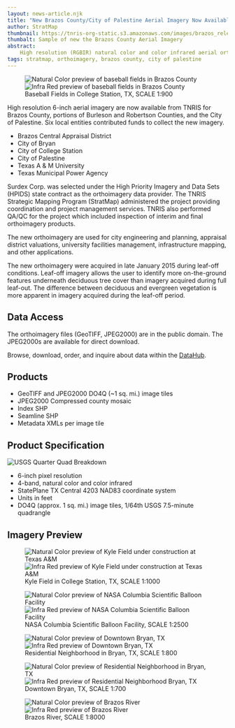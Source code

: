 ```yaml
---
layout: news-article.njk
title: "New Brazos County/City of Palestine Aerial Imagery Now Available"
author: StratMap
thumbnail: https://tnris-org-static.s3.amazonaws.com/images/brazos_release_th.jpg
thumbalt: Sample of new the Brazos County Aerial Imagery
abstract:
    High resolution (RGBIR) natural color and color infrared aerial orthoimagery are now available from TNRIS for Brazos County and the City of Palestine.
tags: stratmap, orthoimagery, brazos county, city of palestine
---
```



<figure>
  <div id="imageCompare1" class='twentytwenty-container natural-color-infrared'>
    <img class="img-responsive" src="https://tnris-org-static.s3.amazonaws.com/images/baseball-cocs-brazos-6in-3096_22_4_c_2_20150127-nc-1to900.jpg" alt="Natural Color preview of baseball fields in Brazos County">
    <img class="img-responsive" src="https://tnris-org-static.s3.amazonaws.com/images/baseball-cocs-brazos-6in-3096_22_4_c_2_20150127-cir-1to900.jpg" alt="Infra Red preview of baseball fields in Brazos County">
  </div>
  <figcaption>Baseball Fields in College Station, TX, SCALE 1:900</figcaption>
</figure>

High resolution 6-inch aerial imagery are now available from TNRIS for Brazos County, portions of Burleson and Robertson Counties, and the City of Palestine. Six local entities contributed funds to collect the new imagery.

- Brazos Central Appraisal District
- City of Bryan
- City of College Station
- City of Palestine
- Texas A & M University
- Texas Municipal Power Agency

Surdex Corp. was selected under the High Priority Imagery and Data Sets (HPIDS) state contract as the orthoimagery data provider. The TNRIS Strategic Mapping Program (StratMap) administered the project providing coordination and project management services. TNRIS also performed QA/QC for the project which included inspection of interim and final orthoimagery products.

The new orthoimagery are used for city engineering and planning, appraisal district valuations, university facilities management, infrastructure mapping, and other applications.

The new orthoimagery were acquired in late January 2015 during leaf-off conditions. Leaf-off imagery allows the user to identify more on-the-ground features underneath deciduous tree cover than imagery acquired during full leaf-out. The difference between deciduous and evergreen vegetation is more apparent in imagery acquired during the leaf-off period.

## Data Access

The orthoimagery files (GeoTIFF, JPEG2000) are in the public domain. The JPEG2000s are available for direct download.
<p>
  Browse, download, order, and inquire about data within the <a href="https://data.tnris.org">DataHub</a>.
</p>

<!--- ## Acquisition Areas
View coverage areas in the interactive map below:

<iframe width="100%" height="520" frameborder="0" src="https://tnris.cartodb.com/viz/f420e7ee-6612-11e5-bfdc-0e76aec36da9/embed_map" allowfullscreen webkitallowfullscreen mozallowfullscreen oallowfullscreen msallowfullscreen></iframe> --->

## Products

- GeoTIFF and JPEG2000 DO4Q (~1 sq. mi.) image tiles
- JPEG2000 Compressed county mosaic
- Index SHP
- Seamline SHP
- Metadata XMLs per image tile

## Product Specification

![USGS Quarter Quad Breakdown](https://tnris-org-static.s3.amazonaws.com/images/usgs_quad.jpg)

- 6-inch pixel resolution
- 4-band, natural color and color infrared
- StatePlane TX Central 4203 NAD83 coordinate system
- Units in feet
- DO4Q (approx. 1 sq. mi.) image tiles, 1/64th USGS 7.5-minute quadrangle

## Imagery Preview

<figure>
<div id="imageCompare1" class='twentytwenty-container natural-color-infrared'>
  <img class="img-responsive" src="https://tnris-org-static.s3.amazonaws.com/images/kyle-field-brazos-6in-3096_30_1_b_1_20150128-nc-1to1000.jpg" alt="Natural Color preview of Kyle Field under construction at Texas A&M">
  <img class="img-responsive" src="https://tnris-org-static.s3.amazonaws.com/images/kyle-field-brazos-6in-3096_30_1_b_1_20150128-cir-1to1000.jpg" alt="Infra Red preview of Kyle Field under construction at Texas A&M">
</div>
<figcaption>Kyle Field in College Station, TX, SCALE 1:1000</figcaption>
</figure>


<figure>
<div id="imageCompare1" class='twentytwenty-container natural-color-infrared'>
  <img class="img-responsive" src="https://tnris-org-static.s3.amazonaws.com/images/nasa-balloon-palestine-6in-3195_11_3_a_4_20150126-nc-1to2500.jpg" alt="Natural Color preview of NASA Columbia Scientific Balloon Facility">
  <img class="img-responsive" src="https://tnris-org-static.s3.amazonaws.com/images/nasa-balloon-palestine-6in-3195_11_3_a_4_20150126-cir-1to2500.jpg" alt="Infra Red preview of NASA Columbia Scientific Balloon Facility">
</div>
<figcaption> NASA Columbia Scientific Balloon Facility, SCALE 1:2500</figcaption>
</figure>


<figure>
<div id="imageCompare1" class='twentytwenty-container natural-color-infrared'>
  <img class="img-responsive" src="https://tnris-org-static.s3.amazonaws.com/images/residential-bryan-brazos-6in-3096_22_3_a_2_20150127-nc-1to800.jpg" alt="Natural Color preview of Downtown Bryan, TX">
  <img class="img-responsive" src="https://tnris-org-static.s3.amazonaws.com/images/residential-bryan-brazos-6in-3096_22_3_a_2_20150127-cir-1to800.jpg" alt="Infra Red preview of Downtown Bryan, TX">
</div>
<figcaption>Residential Neighborhood in Bryan, TX, SCALE 1:800</figcaption>
</figure>


<figure>
<div id="imageCompare1" class='twentytwenty-container natural-color-infrared'>
  <img class="img-responsive" src="https://tnris-org-static.s3.amazonaws.com/images/downtown-bryan-brazos-6in-3096_22_3_a_1_20150127-nc-1to700.jpg" alt="Natural Color preview of Residential Neighborhood in Bryan, TX">
  <img class="img-responsive" src="https://tnris-org-static.s3.amazonaws.com/images/downtown-bryan-brazos-6in-3096_22_3_a_1_20150127-cir-1to700.jpg" alt="Infra Red preview of Residential Neighborhood Bryan, TX">
</div>
<figcaption>Downtown Bryan, TX, SCALE 1:700</figcaption>
</figure>

<figure>
<div id="imageCompare1" class='twentytwenty-container natural-color-infrared'>
  <img class="img-responsive" src="https://tnris-org-static.s3.amazonaws.com/images/brazos-river-brazos-6in-3096_29_4_b_4_20150127-nc-1to8000.jpg" alt="Natural Color preview of Brazos River">
  <img class="img-responsive" src="https://tnris-org-static.s3.amazonaws.com/images/brazos-river-brazos-6in-3096_29_4_b_4_20150127-cir-1to8000.jpg" alt="Infra Red preview of Brazos River">
</div>
<figcaption>Brazos River, SCALE 1:8000</figcaption>
</figure>
